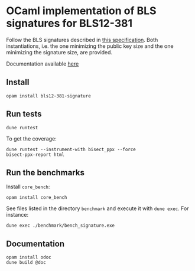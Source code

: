 # OCaml implementation of BLS signatures for BLS12-381

Follow the BLS signatures described in [this
specification](https://tools.ietf.org/pdf/draft-irtf-cfrg-bls-signature-04.pdf).
Both instantiations, i.e. the one minimizing the public key size and the one
minimizing the signature size, are provided.

Documentation available [here](https://nomadic-labs.gitlab.io/cryptography/ocaml-bls12-381-signature/bls12-381-signature/)

## Install


```shell
opam install bls12-381-signature
```

## Run tests

```
dune runtest
```

To get the coverage:
```
dune runtest --instrument-with bisect_ppx --force
bisect-ppx-report html
```

## Run the benchmarks

Install `core_bench`:

```
opam install core_bench
```

See files listed in the directory `benchmark` and execute it with `dune exec`. For instance:
```
dune exec ./benchmark/bench_signature.exe
```

## Documentation

```
opam install odoc
dune build @doc
```
